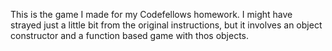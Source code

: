 This is the game I made for my Codefellows homework.
I might have strayed just a little bit from the original instructions, but it involves an object constructor and a function based game with thos objects.